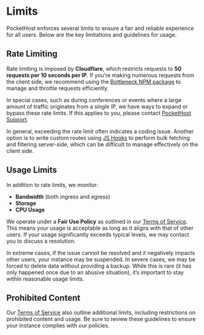 # Limits

PocketHost enforces several limits to ensure a fair and reliable experience for all users. Below are the key limitations and guidelines for usage.

## Rate Limiting

Rate limiting is imposed by **Cloudflare**, which restricts requests to **50 requests per 10 seconds per IP**. If you're making numerous requests from the client side, we recommend using the [Bottleneck NPM package](https://www.npmjs.com/package/bottleneck) to manage and throttle requests efficiently.

In special cases, such as during conferences or events where a large amount of traffic originates from a single IP, we have ways to expand or bypass these rate limits. If this applies to you, please contact [PocketHost Support](/support).

In general, exceeding the rate limit often indicates a coding issue. Another option is to write custom routes using [JS Hooks](/docs/js-hooks) to perform bulk fetching and filtering server-side, which can be difficult to manage effectively on the client side.

## Usage Limits

In addition to rate limits, we monitor:

- **Bandwidth** (both ingress and egress)
- **Storage**
- **CPU Usage**

We operate under a **Fair Use Policy** as outlined in our [Terms of Service](/terms). This means your usage is acceptable as long as it aligns with that of other users. If your usage significantly exceeds typical levels, we may contact you to discuss a resolution.

In extreme cases, if the issue cannot be resolved and it negatively impacts other users, your instance may be suspended. In severe cases, we may be forced to delete data without providing a backup. While this is rare (it has only happened once due to an abusive situation), it’s important to stay within reasonable usage limits.

## Prohibited Content

Our [Terms of Service](/terms) also outline additional limits, including restrictions on prohibited content and usage. Be sure to review these guidelines to ensure your instance complies with our policies.
